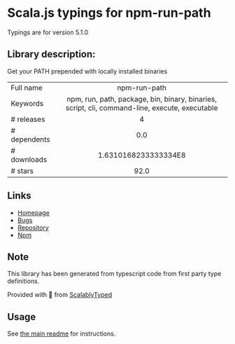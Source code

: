 
# Scala.js typings for npm-run-path

Typings are for version 5.1.0

## Library description:
Get your PATH prepended with locally installed binaries

|                    |                 |
| ------------------ | :-------------: |
| Full name          | npm-run-path |
| Keywords           | npm, run, path, package, bin, binary, binaries, script, cli, command-line, execute, executable |
| # releases         | 4 |
| # dependents       | 0.0 |
| # downloads        | 1.6310168233333334E8 |
| # stars            | 92.0 |

## Links
- [Homepage](https://github.com/sindresorhus/npm-run-path#readme)
- [Bugs](https://github.com/sindresorhus/npm-run-path/issues)
- [Repository](https://github.com/sindresorhus/npm-run-path)
- [Npm](https://www.npmjs.com/package/npm-run-path)
    


## Note
This library has been generated from typescript code from first party type definitions.

Provided with :purple_heart: from [ScalablyTyped](https://github.com/oyvindberg/ScalablyTyped)

## Usage
See [the main readme](../../readme.md) for instructions.


